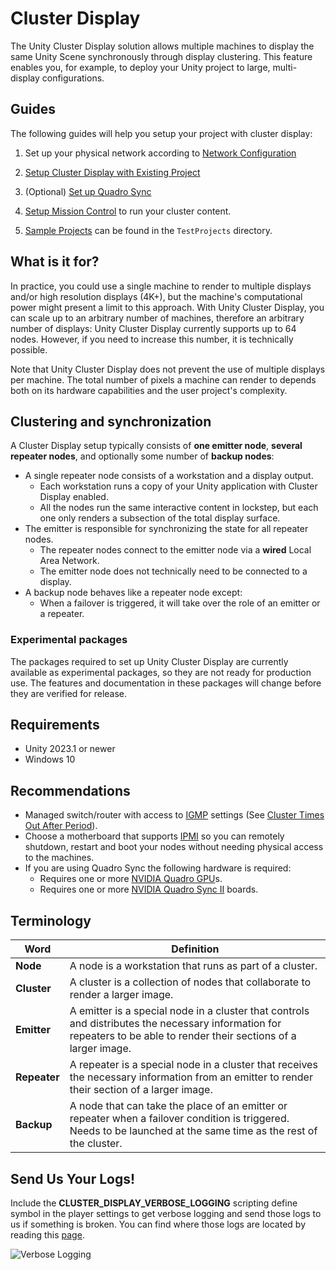 # Cluster Display

The Unity Cluster Display solution allows multiple machines to display the same Unity Scene synchronously through display clustering. This feature enables you, for example, to deploy your Unity project to large, multi-display configurations.



## Guides

The following guides will help you setup your project with cluster display:

1. Set up your physical network according to [Network Configuration](source/com.unity.cluster-display/Documentation~/network-configuration.md)

2. [Setup Cluster Display with Existing Project](source/com.unity.cluster-display/Documentation~/setup-existing-project.md)

3. (Optional) [Set up Quadro Sync](source/com.unity.cluster-display/Documentation~/quadro-sync.md)

4. [Setup Mission Control](MissionControl-v2/README.md) to run your cluster content.

5. [Sample Projects](source/com.unity.cluster-display/Documentation~/sample-projects.md) can be found in the `TestProjects` directory.

## What is it for?

In practice, you could use a single machine to render to multiple displays and/or high resolution displays (4K+), but the machine's computational power might present a limit to this approach. With Unity Cluster Display, you can scale up to an arbitrary number of machines, therefore an arbitrary number of displays: Unity Cluster Display currently supports up to 64 nodes. However, if you need to increase this number, it is technically possible.

Note that Unity Cluster Display does not prevent the use of multiple displays per machine. The total number of pixels a machine can render to depends both on its hardware capabilities and the user project's complexity.

## Clustering and synchronization

A Cluster Display setup typically consists of **one emitter node**, **several repeater nodes**, and optionally some number of **backup nodes**:

* A single repeater node consists of a workstation and a display output.
  * Each workstation runs a copy of your Unity application with Cluster Display enabled.
  * All the nodes run the same interactive content in lockstep, but each one only renders a subsection of the total display surface.
* The emitter is responsible for synchronizing the state for all repeater nodes.
  * The repeater nodes connect to the emitter node via a **wired** Local Area Network.
  * The emitter node does not technically need to be connected to a display.
* A backup node behaves like a repeater node except:
  * When a failover is triggered, it will take over the role of an emitter or a repeater.

### Experimental packages

The packages required to set up Unity Cluster Display are currently available as experimental packages, so they are not ready for production use. The features and documentation in these packages will change before they are verified for release.

## Requirements

* Unity 2023.1 or newer
* Windows 10

## Recommendations

* Managed switch/router with access to [IGMP](https://en.wikipedia.org/wiki/Internet_Group_Management_Protocol) settings (See [Cluster Times Out After Period](source/com.unity.cluster-display/Documentation~/troubleshooting.md#cluster-times-out-after-period)).
* Choose a motherboard that supports [IPMI](https://en.wikipedia.org/wiki/Intelligent_Platform_Management_Interface) so you can remotely shutdown, restart and boot your nodes without needing physical access to the machines.
* If you are using Quadro Sync the following hardware is required:
  * Requires one or more [NVIDIA Quadro GPU](https://www.nvidia.com/en-us/design-visualization/quadro/)s.
  * Requires one or more [NVIDIA Quadro Sync II](https://www.nvidia.com/en-us/design-visualization/solutions/quadro-sync/) boards.

## Terminology

| Word         | Definition      |
|--------------|-----------------|
| **Node**     | A node is a workstation that runs as part of a cluster.|
| **Cluster**  | A cluster is a collection of nodes that collaborate to render a larger image. |
| **Emitter**  | A emitter is a special node in a cluster that controls and distributes the necessary information for repeaters to be able to render their sections of a larger image. |
| **Repeater** | A repeater is a special node in a cluster that receives the necessary information from an emitter to render their section of a larger image. |
| **Backup**   | A node that can take the place of an emitter or repeater when a failover condition is triggered. Needs to be launched at the same time as the rest of the cluster. |

## Send Us Your Logs!
Include the **CLUSTER_DISPLAY_VERBOSE_LOGGING** scripting define symbol in the player settings to get verbose logging and send those logs to us if something is broken. You can find where those logs are located by reading this [page](https://docs.unity3d.com/Manual/LogFiles.html).

![Verbose Logging](source/com.unity.cluster-display/Documentation~/images/verbose-logging.png)
